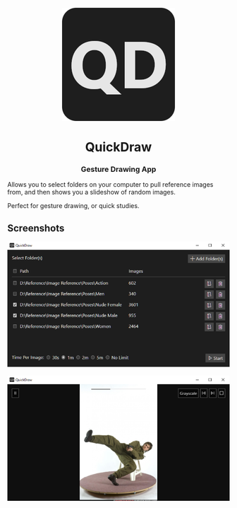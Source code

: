 <p align="center">
  <img src="https://raw.githubusercontent.com/blendermf/QuickDraw/master/docs/img/Logo.png" alt="QuickDraw">
</p>

<h1 align="center">QuickDraw</h1>
<h3 align="center">Gesture Drawing App</h3>

Allows you to select folders on your computer to pull reference images from, and then shows you a slideshow of random images. 

Perfect for gesture drawing, or quick studies.

## Screenshots

<p align="center">
<img src="https://raw.githubusercontent.com/blendermf/QuickDraw/master/docs/img/Screenshot1.png" alt="Screenshot1">
<br/><br/>
<img src="https://raw.githubusercontent.com/blendermf/QuickDraw/master/docs/img/Screenshot2.png" alt="Screenshot2">
</p>

